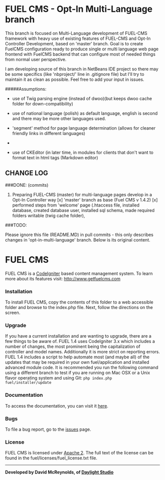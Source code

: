 # FUEL CMS - Opt-In Multi-Language branch
This branch is focused on Multi-Language development of FUEL-CMS framework with heavy use of existing features of FUEL-CMS and Opt-In Controller Development, based on 'master' branch.
Goal is to create FuelCMS configuration ready to produce single or multi language web page frontend with FuelCMS backend that can configure most of needed things from normal user perspective.

I am developing source of this branch in NetBeans IDE project so there may be some specifics (like 'nbproject/' line in .gitignore file) but I'll try to maintain it as clean as possible.
Feel free to add your input in issues.

#####Assumptions:

- use of Twig parsing engine (instead of dwoo)(but keeps dwoo cache folder for down-compatibility)
- use of national language (polish) as default language, english is second and there may be more other languages used.
- 'segment' method for page language determination (allows for cleaner friendly links in different languages)
- 
    
- use of CKEditor (in later time, in modules for clients that don't want to format text in html tags (Markdown editor)

## CHANGE LOG

###DONE: (commits)
 1. Preparing FUEL-CMS (master) for multi-language pages develop in a Opt-In Controller way
    [x] 'master' branch as base (Fuel CMS v 1.4.2)
    [x]  performed steps from 'welcome' page (.htaccess file, installed database, created database user, installed sql schema, made required folders writable (twig cache folder),




###TODO:


Please ignore this file (README.MD) in pull commits - this only describes changes in 'opt-in-multi-language' branch. Below is its original content.

# FUEL CMS
FUEL CMS is a [CodeIgniter](https://codeigniter.com) based content management system. To learn more about its features visit: http://www.getfuelcms.com

### Installation
To install FUEL CMS, copy the contents of this folder to a web accessible folder and browse to the index.php file. Next, follow the directions on the screen. 

### Upgrade
If you have a current installation and are wanting to upgrade, there are a few things to be aware of. FUEL 1.4 uses CodeIgniter 3.x which includes a number of changes, the most prominent being the capitalization of controller and model names. Additionally it is more strict on reporting errors. FUEL 1.4 includes a script to help automate most (and maybe all) of the updates that may be required in your own fuel/application and installed advanced module code. It is recommended you run the following command using a different branch to test if you are running on Mac OSX or a Unix flavor operating system and using Git:
``php index.php fuel/installer/update``

### Documentation
To access the documentation, you can visit it [here](http://docs.getfuelcms.com).

### Bugs
To file a bug report, go to the [issues](http://github.com/daylightstudio/FUEL-CMS/issues) page.

### License
FUEL CMS is licensed under [Apache 2](http://www.apache.org/licenses/LICENSE-2.0.html). The full text of the license can be found in the fuel/licenses/fuel_license.txt file.

___

__Developed by David McReynolds, of [Daylight Studio](http://www.thedaylightstudio.com/)__
